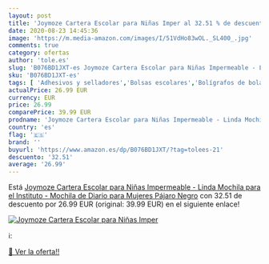 ```yaml
---
layout: post
title: 'Joymoze Cartera Escolar para Niñas Imper al 32.51 % de descuento'
date: 2020-08-23 14:45:36
image: 'https://m.media-amazon.com/images/I/51VdHo83wOL._SL400_.jpg'
comments: true
category: ofertas
author: 'tole.es'
slug: 'B076BD1JXT-es Joymoze Cartera Escolar para Niñas Impermeable - Linda...'
sku: 'B076BD1JXT-es'
tags: [ 'Adhesivos y selladores','Bolsas escolares','Bolígrafos de bola','Bolígrafos y recambios','Bolígrafos, lápices y útiles de escritura','Bricolaje y herramientas','Compuestos de modelado para escultura','Costura y manualidades','Equipaje','Escultura','Ferretería','Hogar y cocina','Mochilas, estuches y sets escolares','Oficina y papelería','Pegamentos instantáneos', ]
actualPrice: 26.99 EUR
currency: EUR
price: 26.99
comparePrice: 39.99 EUR
prodname: 'Joymoze Cartera Escolar para Niñas Impermeable - Linda Mochila para el Instituto - Mochila de Diario para Mujeres Pájaro Negro'
country: 'es'
flag: '🇪🇸'
brand: ''
buyurl: 'https://www.amazon.es/dp/B076BD1JXT/?tag=tolees-21'
descuento: '32.51'
average: '26.99'
---
```


Está [Joymoze Cartera Escolar para Niñas Impermeable - Linda Mochila para el Instituto - Mochila de Diario para Mujeres Pájaro Negro](https://www.amazon.es/dp/B076BD1JXT/?tag=tolees-21) con 32.51 de descuento por 26.99 EUR (original: 39.99 EUR) en el siguiente enlace!

[![Joymoze Cartera Escolar para Niñas Imper](https://m.media-amazon.com/images/I/51VdHo83wOL._SL400_.jpg)](https://www.amazon.es/dp/B076BD1JXT/?tag=tolees-21)

ℹ️:


[🛒 Ver la oferta!!](https://www.amazon.es/dp/B076BD1JXT/?tag=tolees-21)
